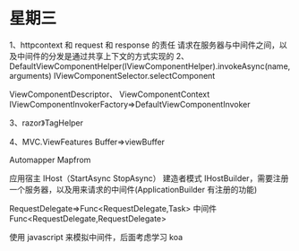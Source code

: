 # 星期三

1、httpcontext 和 request 和 response 的责任
请求在服务器与中间件之间，以及中间件的分发是通过共享上下文的方式实现的
2、
DefaultViewComponentHelper(IViewComponentHelper).invokeAsync(name,arguments)
IViewComponentSelector.selectComponent

ViewComponentDescriptor、 ViewComponentContext
IViewComponentInvokerFactory=>DefaultViewComponentInvoker

3、razor》TagHelper

4、MVC.ViewFeatures
Buffer=>viewBuffer

Automapper Mapfrom

应用宿主 IHost（StartAsync StopAsync）
建造者模式 IHostBuilder，需要注册一个服务器，以及用来请求的中间件(ApplicationBuilder 有注册的功能)

RequestDelegate=>Func<RequestDelegate,Task>
中间件 Func<RequestDelegate,RequestDelegate>

使用 javascript 来模拟中间件，后面考虑学习 koa
